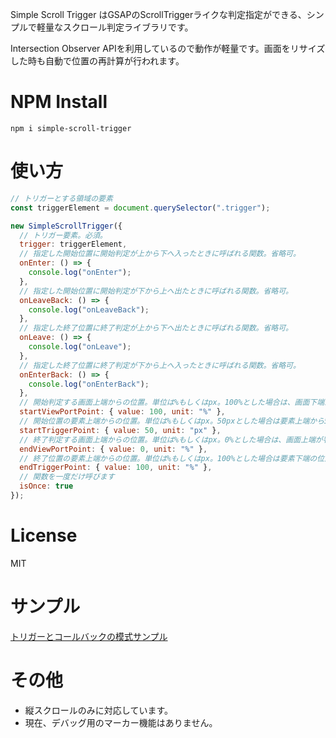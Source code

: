 Simple Scroll Trigger はGSAPのScrollTriggerライクな判定指定ができる、シンプルで軽量なスクロール判定ライブラリです。

Intersection Observer APIを利用しているので動作が軽量です。画面をリサイズした時も自動で位置の再計算が行われます。

# NPM Install

```
npm i simple-scroll-trigger
```

# 使い方

```js
// トリガーとする領域の要素
const triggerElement = document.querySelector(".trigger");

new SimpleScrollTrigger({
  // トリガー要素。必須。
  trigger: triggerElement,
  // 指定した開始位置に開始判定が上から下へ入ったときに呼ばれる関数。省略可。
  onEnter: () => {
    console.log("onEnter");
  },
  // 指定した開始位置に開始判定が下から上へ出たときに呼ばれる関数。省略可。
  onLeaveBack: () => {
    console.log("onLeaveBack");
  },
  // 指定した終了位置に終了判定が上から下へ出たときに呼ばれる関数。省略可。
  onLeave: () => {
    console.log("onLeave");
  },
  // 指定した終了位置に終了判定が下から上へ入ったときに呼ばれる関数。省略可。
  onEnterBack: () => {
    console.log("onEnterBack");
  },
  // 開始判定する画面上端からの位置。単位は%もしくはpx。100%とした場合は、画面下端が判定位置です。省略した場合は画面上端。
  startViewPortPoint: { value: 100, unit: "%" },
  // 開始位置の要素上端からの位置。単位は%もしくはpx。50pxとした場合は要素上端から50pxの位置に開始判定がくると発火します。省略した場合は要素上端。
  startTriggerPoint: { value: 50, unit: "px" },
  // 終了判定する画面上端からの位置。単位は%もしくはpx。0%とした場合は、画面上端が判定位置です。省略した場合は画面上端。endTriggerPointと両方省略した場合はend判定は設定されません。  
  endViewPortPoint: { value: 0, unit: "%" },
  // 終了位置の要素上端からの位置。単位は%もしくはpx。100%とした場合は要素下端の位置に終了判定がくると発火します省略可。省略した場合は要素上端。endViewPortPointと両方省略した場合はend判定は設定されません。 
  endTriggerPoint: { value: 100, unit: "%" },
  // 関数を一度だけ呼びます
  isOnce: true
});
```

# License
MIT

# サンプル
[トリガーとコールバックの模式サンプル](https://crayfisher-zari.github.io/simpleScrollTrigger/example/)

# その他
- 縦スクロールのみに対応しています。
- 現在、デバッグ用のマーカー機能はありません。

